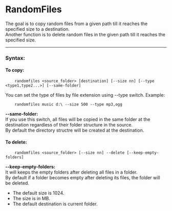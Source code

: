 # RandomFiles

The goal is to copy random files from a given path till it reaches the specified size to a destination.  
Another function is to delete random files in the given path till it reaches the specified size.  


---  


### Syntax:

#### To copy:
```
    randomfiles <source_folder> [destination] [--size nn] [--type <type1,type2...>] [--same-folder]
```  
You can set the type of files by file extension using --type switch.
Example:
```
    randomfiles music d:\ --size 500 --type mp3,ogg
```

**--same-folder:**  
    If you use this switch, all files will be copied in the same folder at the destination regardless of their folder structure in the source.  
    By default the directory structre will be created at the destination.


#### To delete:
```
    randomfiles <source_folder> [--size nn] --delete [--keep-empty-folders]
```

**--keep-empty-folders:**  
    It will keeps the empty folders after deleting all files in a folder.  
    By default if a folder becomes empty after deleting its files, the folder will be deleted.



* The default size is 1024.
* The size is in MB.
* The default destination is current folder.
